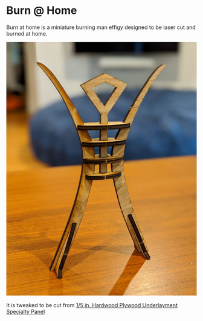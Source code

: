 # Burn @ Home

Burn at home is a miniature burning man effigy designed to be laser cut and burned at home.

![](images/final1.jpg)

It is tweaked to be cut from [1/5 in. Hardwood Plywood Underlayment Specialty Panel](
https://www.homedepot.com/p/1-5-in-x-4-ft-x-8-ft-Hardwood-Plywood-Underlayment-Specialty-Panel-431178/203183010)